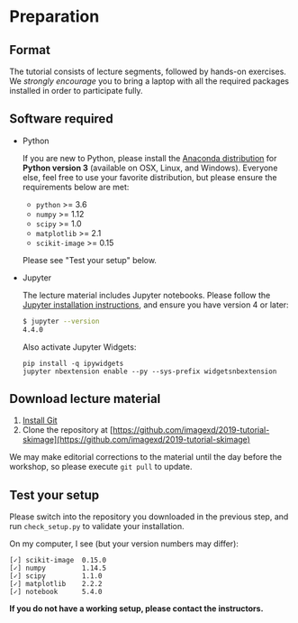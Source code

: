 # Preparation

## Format

The tutorial consists of lecture segments, followed by hands-on
exercises.  We *strongly encourage* you to bring a laptop with all the
required packages installed in order to participate fully.

## Software required

- Python

  If you are new to Python, please install the
  [Anaconda distribution](https://www.continuum.io/downloads) for
  **Python version 3** (available on OSX, Linux, and Windows).
  Everyone else, feel free to use your favorite distribution, but
  please ensure the requirements below are met:

  - `python` >= 3.6
  - `numpy` >= 1.12
  - `scipy` >= 1.0
  - `matplotlib` >= 2.1
  - `scikit-image` >= 0.15

  Please see "Test your setup" below.

- Jupyter

  The lecture material includes Jupyter notebooks.  Please follow the
  [Jupyter installation instructions](http://jupyter.readthedocs.io/en/latest/install.html),
  and ensure you have version 4 or later:

  ```bash
  $ jupyter --version
  4.4.0
  ```

  Also activate Jupyter Widgets:

  ```
  pip install -q ipywidgets
  jupyter nbextension enable --py --sys-prefix widgetsnbextension
  ```

## Download lecture material

1. [Install Git](https://git-scm.com/downloads)
2. Clone the repository at
   [https://github.com/imagexd/2019-tutorial-skimage](https://github.com/imagexd/2019-tutorial-skimage)

We may make editorial corrections to the material until the day before
the workshop, so please execute `git pull` to update.

## Test your setup

Please switch into the repository you downloaded in the previous step,
and run `check_setup.py` to validate your installation.

On my computer, I see (but your version numbers may differ):

```
[✓] scikit-image  0.15.0
[✓] numpy         1.14.5
[✓] scipy         1.1.0
[✓] matplotlib    2.2.2
[✓] notebook      5.4.0
```

**If you do not have a working setup, please contact the instructors.**
